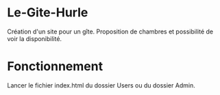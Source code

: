 # Le-Gite-Hurle

Création d'un site pour un gîte.
Proposition de chambres et possibilité de voir la disponibilité.

# Fonctionnement

Lancer le fichier index.html du dossier Users ou du dossier Admin.